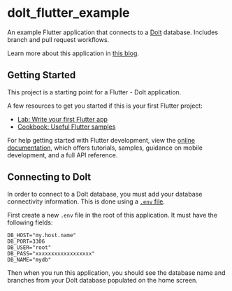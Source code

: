 # dolt_flutter_example

An example Flutter application that connects to a [Dolt](https://www.doltdb.com) database.
Includes branch and pull request workflows.

Learn more about this application in [this blog](https://www.dolthub.com/blog/2024-09-20-flutter-and-dolt).

## Getting Started

This project is a starting point for a Flutter - Dolt application.

A few resources to get you started if this is your first Flutter project:

- [Lab: Write your first Flutter app](https://docs.flutter.dev/get-started/codelab)
- [Cookbook: Useful Flutter samples](https://docs.flutter.dev/cookbook)

For help getting started with Flutter development, view the
[online documentation](https://docs.flutter.dev/), which offers tutorials,
samples, guidance on mobile development, and a full API reference.

## Connecting to Dolt

In order to connect to a Dolt database, you must add your database connectivity
information. This is done using a [`.env` file](https://pub.dev/packages/flutter_dotenv).

First create a new `.env` file in the root of this application. It must have the following
fields:

```shell
DB_HOST="my.host.name"
DB_PORT=3306
DB_USER="root"
DB_PASS="xxxxxxxxxxxxxxxxxx"
DB_NAME="mydb"
```

Then when you run this application, you should see the database name and branches from
your Dolt database populated on the home screen.
